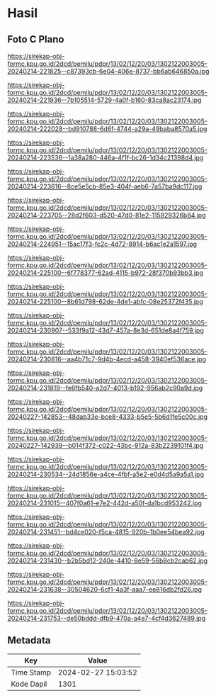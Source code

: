 # Hasil

## Foto C Plano

https://sirekap-obj-formc.kpu.go.id/2dcd/pemilu/pdpr/13/02/12/20/03/1302122003005-20240214-221825--c87393cb-6e04-406e-8737-bb6ab646850a.jpg

https://sirekap-obj-formc.kpu.go.id/2dcd/pemilu/pdpr/13/02/12/20/03/1302122003005-20240214-221936--7b105514-5729-4a0f-b160-83ca8ac23174.jpg

https://sirekap-obj-formc.kpu.go.id/2dcd/pemilu/pdpr/13/02/12/20/03/1302122003005-20240214-222028--bd910788-6d6f-4744-a29a-49baba8570a5.jpg

https://sirekap-obj-formc.kpu.go.id/2dcd/pemilu/pdpr/13/02/12/20/03/1302122003005-20240214-223536--1a38a280-446a-4f1f-bc26-1d34c21398d4.jpg

https://sirekap-obj-formc.kpu.go.id/2dcd/pemilu/pdpr/13/02/12/20/03/1302122003005-20240214-223616--8ce5e5cb-85e3-404f-aeb6-7a57ba9dc117.jpg

https://sirekap-obj-formc.kpu.go.id/2dcd/pemilu/pdpr/13/02/12/20/03/1302122003005-20240214-223705--28d2f603-d520-47d0-81e2-115929326b84.jpg

https://sirekap-obj-formc.kpu.go.id/2dcd/pemilu/pdpr/13/02/12/20/03/1302122003005-20240214-224951--15ac17f3-fc2c-4d72-8914-b6ac1e2a1597.jpg

https://sirekap-obj-formc.kpu.go.id/2dcd/pemilu/pdpr/13/02/12/20/03/1302122003005-20240214-225100--6f778377-62ad-4115-b972-28f370b93bb3.jpg

https://sirekap-obj-formc.kpu.go.id/2dcd/pemilu/pdpr/13/02/12/20/03/1302122003005-20240214-225100--8b61d798-62de-4de1-abfc-08e25372f435.jpg

https://sirekap-obj-formc.kpu.go.id/2dcd/pemilu/pdpr/13/02/12/20/03/1302122003005-20240214-230907--533f9a12-43d7-457a-8e3d-651de8a4f759.jpg

https://sirekap-obj-formc.kpu.go.id/2dcd/pemilu/pdpr/13/02/12/20/03/1302122003005-20240214-230816--aa4b71c7-9d4b-4ecd-a458-3940ef536ace.jpg

https://sirekap-obj-formc.kpu.go.id/2dcd/pemilu/pdpr/13/02/12/20/03/1302122003005-20240214-231819--fe6fb540-a2d7-4013-b192-956ab2c90a9d.jpg

https://sirekap-obj-formc.kpu.go.id/2dcd/pemilu/pdpr/13/02/12/20/03/1302122003005-20240227-142853--48dab33e-bce8-4333-b5e5-5b6d1fe5c00c.jpg

https://sirekap-obj-formc.kpu.go.id/2dcd/pemilu/pdpr/13/02/12/20/03/1302122003005-20240227-142939--b014f372-c022-43bc-912a-83b2239101f4.jpg

https://sirekap-obj-formc.kpu.go.id/2dcd/pemilu/pdpr/13/02/12/20/03/1302122003005-20240214-230534--24d1856e-a4ce-4fbf-a5e2-e0d4d5a9a5a1.jpg

https://sirekap-obj-formc.kpu.go.id/2dcd/pemilu/pdpr/13/02/12/20/03/1302122003005-20240214-231015--407f0a61-e7e2-442d-a50f-da1bcd953242.jpg

https://sirekap-obj-formc.kpu.go.id/2dcd/pemilu/pdpr/13/02/12/20/03/1302122003005-20240214-231451--bd4ce020-f5ca-4815-920b-1b0ee54bea92.jpg

https://sirekap-obj-formc.kpu.go.id/2dcd/pemilu/pdpr/13/02/12/20/03/1302122003005-20240214-231430--b2b5bd12-240e-4410-8e59-56b8cb2cab62.jpg

https://sirekap-obj-formc.kpu.go.id/2dcd/pemilu/pdpr/13/02/12/20/03/1302122003005-20240214-231638--30504620-6cf1-4a3f-aaa7-ee816db2fd26.jpg

https://sirekap-obj-formc.kpu.go.id/2dcd/pemilu/pdpr/13/02/12/20/03/1302122003005-20240214-231753--de50bddd-dfb9-470a-a4e7-4cf4d3627489.jpg


## Metadata

| Key        | Value               |
| ---------- | ------------------- |
| Time Stamp | 2024-02-27 15:03:52 |
| Kode Dapil | 1301                |



